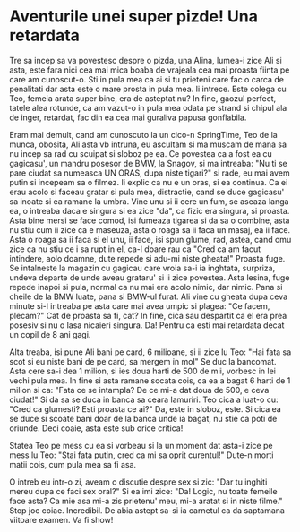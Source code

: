 # Aventurile unei super pizde! Una retardata

Tre sa incep sa va povestesc despre o pizda, una Alina, lumea-i zice Ali si asta, este fara nici cea mai mica boaba de vrajeala cea mai proasta fiinta pe care am cunoscut-o. Sti in pula mea ca ai si tu prieteni care fac o carca de penalitati dar asta este o mare prosta in pula mea. Ii intrece. Este colega cu Teo, femeia arata super bine, era de asteptat nu? In fine, gaozul perfect, tatele alea rotunde, ca am vazut-o in pula mea odata pe strand si chipul ala de inger, retardat, fac din ea cea mai guraliva papusa gonflabila.

Eram mai demult, cand am cunoscuto la un cico-n SpringTime, Teo de la munca, obosita, Ali asta vb intruna, eu ascultam si ma muscam de mana sa nu incep sa rad cu scuipat si sloboz pe ea. Ce povestea ca a fost ea cu gagicasu', un mandru posesor de BMW, la Snagov, si ma intreaba: "Nu ti se pare ciudat sa numeasca UN ORAS, dupa niste tigari?" si rade, eu mai avem putin si incepeam sa o filmez. Ii explic ca nu e un oras, si ea continua. Ca ei erau acolo si faceau gratar si pula mea, distractie, cand se duce gagicasu' sa inoate si ea ramane la umbra. Vine unu si ii cere un fum, se aseaza langa ea, o intreaba daca e singura si ea zice "da", ca fizic era singura, si proasta. Asta bine mersi se face comod, isi fumeaza tigarea si da sa o combine, asta nu stiu cum ii zice ca e maseuza, asta o roaga sa ii faca un masaj, ea ii face. Asta o roaga sa ii faca si el unu, ii face, isi spun glume, rad, astea, cand omu zice ca nu stiu ce i sa rupt in el, ca-l doare rau ca "Cred ca am facut intindere, aolo doamne, dute repede si adu-mi niste gheata!" Proasta fuge. Se intalneste la magazin cu gagicau care vroia sa-i ia inghtata, surpriza, undeva departe de unde aveau grataru' si ii zice povestea. Asta lesina, fuge repede inapoi si pula, normal ca nu mai era acolo nimic, dar nimic. Pana si cheile de la BMW luate, pana si BMW-ul furat. Ali vine cu gheata dupa ceva minute si-l intreaba pe asta care mai avea umpic si plagea: "Ce facem, plecam?" Cat de proasta sa fi, cat? In fine, cica sau despartit ca el era prea posesiv si nu o lasa nicaieri singura. Da! Pentru ca esti mai retardata decat un copil de 8 ani gagi.

Alta treaba, isi pune Ali bani pe card, 6 milioane, si ii zice lu Teo: "Hai fata sa scot si eu niste bani de pe card, sa mergem in mol" Se duc la bancomat. Asta cere sa-i dea 1 milion, si ies doua harti de 500 de mii, vorbesc in lei vechi pula mea. In fine si asta ramane socata cois, ca ea a bagat 6 harti de 1 milion si ca: "Fata ce se intampla? De ce mi-a dat doua de 500, e ceva ciudat!" Si da sa se duca in banca sa ceara lamuriri. Teo cica a luat-o cu: "Cred ca glumesti? Esti proasta ce ai?" Da, este in sloboz, este. Si cica ea se duce si scoate bani doar de la banca unde ia bagat, nu stie ca poti de oriunde. Deci coaie, asta este sub orice critica!

Statea Teo pe mess cu ea si vorbeau si la un moment dat asta-i zice pe mess lu Teo: "Stai fata putin, cred ca mi sa oprit curentul!" Dute-n morti matii cois, cum pula mea sa fi asa.

O intreb eu intr-o zi, aveam o discutie despre sex si zic: "Dar tu inghiti mereu dupa ce faci sex oral?" Si ea imi zice: "Da! Logic, nu toate femeile face asta? Ca mie asa mi-a zis prietenu' meu, mi-a aratat si in niste filme." Stop joc coiae. Incredibil. De abia astept sa-si ia carnetul ca da saptamana viitoare examen. Va fi show!